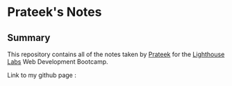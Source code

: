 # Prateek's Notes

## Summary 

This repository contains all of the notes taken by [Prateek](https://github.com/prateek-diwedi/) for the [Lighthouse Labs](https://www.lighthouselabs.ca/) Web Development Bootcamp.

Link to my github page :

